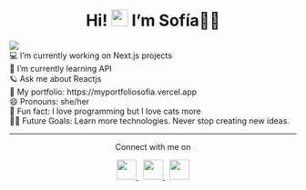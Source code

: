  <h1 align="center">Hi! <img src="https://github.com/TheDudeThatCode/TheDudeThatCode/blob/master/Assets/Hi.gif" width="29px">
 I’m Sofía💜✨</h1>

<img src="https://user-images.githubusercontent.com/73097560/115834477-dbab4500-a447-11eb-908a-139a6edaec5c.gif">


<div>
💻 I’m currently working on Next.js projects<br>
🌟 I’m currently learning API<br>
🪐 Ask me about Reactjs<br>
🌈 My portfolio: https://myportfoliosofia.vercel.app <br> 
😄 Pronouns: she/her<br>
🔮 Fun fact: I love programming but I love cats more<br>
💪🏼 Future Goals: Learn more technologies. Never stop creating new ideas.
</div>


<hr>


<div align="center" justify-content="start">
<p font-size="90px">Connect with me on</p>
<a href="https://www.linkedin.com/in/sofía-fornaroli/" target="_blank">
<img width='35' src="https://github.com/Sofia0101/Sofia0101/assets/91976946/fe9dd457-90e3-4332-a9d9-7baaefcfd633">
</a> &nbsp;
<a href="https://www.instagram.com/sofiafornaroli/" target="_blank">
<img width='35' src="https://github.com/Sofia0101/Sofia0101/assets/91976946/f359e945-b321-4244-b5f6-98a40f9fe91d">
</a> &nbsp;
<a href="mailto:fornaroliforna@gmail.com" target="_blank">
 <img width='35' src="https://github.com/Sofia0101/Sofia0101/assets/91976946/e73f674a-7491-4772-b38f-2ed0baad6962">
</a>
</div>


